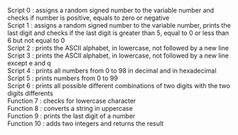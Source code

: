 Script 0 : assigns a random signed number to the variable number and checks if number is positive, equals to zero or negative  
Script 1 : assigns a random signed number to the variable number, prints the last digit and checks if the last digit is greater than 5, equal to 0 or less than 6 but not equal to 0  
Script 2 : prints the ASCII alphabet, in lowercase, not followed by a new line  
Script 3 : prints the ASCII alphabet, in lowercase, not followed by a new line except e and q  
Script 4 : prints all numbers from 0 to 98 in decimal and in hexadecimal  
Script 5 : prints numbers from 0 to 99  
Script 6 : prints all possible different combinations of two digits with the two digits differents  
Function 7 : checks for lowercase character  
Function 8 : converts a string in uppercase  
Function 9 : prints the last digit of a number  
Function 10 : adds two integers and returns the result  
